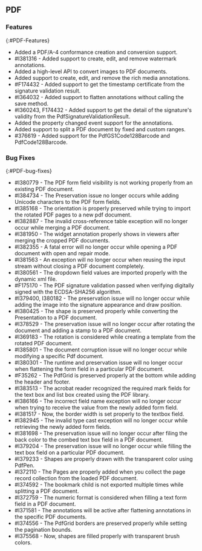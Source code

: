 ﻿## PDF

### Features
{:#PDF-Features}
* Added a PDF/A-4 conformance creation and conversion support.
* \#I381316 - Added support to create, edit, and remove watermark annotations.
* Added a high-level API to convert images to PDF documents. 
* Added support to create, edit, and remove the rich media annotations.
* \#F174432 - Added support to get the timestamp certificate from the signature validation result.
* \#I364032 - Added support to flatten annotations without calling the save method.
* \#I360243, F174432 - Added support to get the detail of the signature's validity from the PdfSignatureValidationResult.
* Added the property changed event support for the annotations.
* Added support to split a PDF document by fixed and custom ranges.
* \#376619 - Added support for the PdfGS1Code128Barcode and PdfCode128Barcode.

### Bug Fixes
{:#PDF-bug-fixes}
* \#I380779 - The PDF form field visibility is not working properly from an existing PDF document.
* \#I384734 - The Preservation issue no longer occurs while adding Unicode characters to the PDF form fields.
* \#I385168 - The orientation is properly preserved while trying to import the rotated PDF pages to a new pdf document.
* \#I382887 - The invalid cross-reference table exception will no longer occur while merging a PDF document.
* \#I381950 - The widget annotation properly shows in viewers after merging the cropped PDF documents.
* \#I382355 - A fatal error will no longer occur while opening a PDF document with open and repair mode.
* \#I381563 - An exception will no longer occur when reusing the input stream without closing a PDF document completely.
* \#I380561 - The dropdown field values are imported properly with the dynamic xml file.
* \#F175170 - The PDF signature validation passed when verifying digitally signed with the ECDSA-SHA256 algorithm.
* \#I379400, I380182 - The preservation issue will no longer occur while adding the image into the signature appearance and draw position.
* \#I380425 - The shape is preserved properly while converting the Presentation to a PDF document. 
* \#I378529 - The preservation issue will no longer occur after rotating the document and adding a stamp to a PDF document.
* \#I369183 - The rotation is considered while creating a template from the rotated PDF document.
* \#I385801 - The document corruption issue will no longer occur while modifying a specific Pdf document.
* \#I380301 - The runtime and preservation issue will no longer occur when flattening the form field in a particular PDF document.
* \#F35262 - The PdfGrid is preserved properly at the bottom while adding the header and footer.
* \#I383513 - The acrobat reader recognized the required mark fields for the text box and list box created using the PDF library.
* \#I386166 - The incorrect field name exception will no longer occur when trying to receive the value from the newly added form field.
* \#I381517 - Now, the border width is set properly to the textbox field. 
* \#I382945 - The invalid type cast exception will no longer occur while retrieving the newly added form fields.
* \#I381698 - The preservation issue will no longer occur after filing the back color to the combed text box field in a PDF document.
* \#I379204 - The preservation issue will no longer occur while filling the text box field on a particular PDF document.
* \#I379233 - Shapes are properly drawn with the transparent color using PdfPen.
* \#I372110 - The Pages are properly added when you collect the page record collection from the loaded PDF document.
* \#I374592 - The bookmark child is not exported multiple times while splitting a PDF document.
* \#I372759 - The numeric format is considered when filling a text form field in a PDF document.
* \#I371581 - The annotations will be active after flattening annotations in the specific PDF documents.
* \#I374556 - The PdfGrid borders are preserved properly while setting the pagination bounds.
* \#I375568 - Now, shapes are filled properly with transparent brush colors. 
